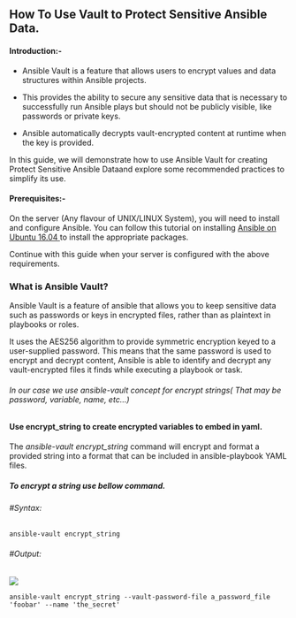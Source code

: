 ## How To Use Vault to Protect Sensitive Ansible Data.

#### Introduction:-
- Ansible Vault is a feature that allows users to encrypt values and data structures within Ansible projects.
 
- This provides the ability to secure any sensitive data that is necessary to successfully run Ansible plays but should not be publicly visible, like passwords or private keys. 

- Ansible automatically decrypts vault-encrypted content at runtime when the key is provided.

In this guide, we will demonstrate how to use Ansible Vault for creating Protect Sensitive Ansible Dataand explore some recommended practices to simplify its use.

#### Prerequisites:-

On the server (Any flavour of UNIX/LINUX System), you will need to install and configure Ansible. You can follow this tutorial on installing [Ansible on Ubuntu 16.04 ](https://www.digitalocean.com/community/tutorials/how-to-install-and-configure-ansible-on-ubuntu-16-04 "Ansible on Ubuntu 16.04 ")to install the appropriate packages.

Continue with this guide when your server is configured with the above requirements.

### What is Ansible Vault?
Ansible Vault is a feature of ansible that allows you to keep sensitive data such as passwords or keys in encrypted files, rather than as plaintext in playbooks or roles.

It uses the AES256 algorithm to provide symmetric encryption keyed to a user-supplied password. This means that the same password is used to encrypt and decrypt content, Ansible is able to identify and decrypt any vault-encrypted files it finds while executing a playbook or task.

###### In our case we use ansible-vault concept for encrypt strings( That may be password, variable, name, etc...)

#### Use encrypt_string to create encrypted variables to embed in yaml.
 The *ansible-vault encrypt_string* command will encrypt and format a provided string into a format that can be included in ansible-playbook YAML files.
 
##### To encrypt a string use bellow command.
###### #Syntax:
``ansible-vault encrypt_string``
###### #Output:
![](https://gitlab.rosetta.ericssondevops.com/mela-esn-bss/bscs-nk-api/blob/dev-branch/.devops/images_readme/encryption_string1.PNG)


``ansible-vault encrypt_string --vault-password-file a_password_file 'foobar' --name 'the_secret'``